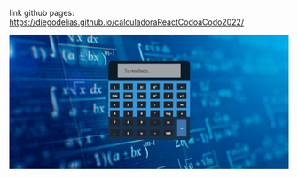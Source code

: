 link github pages: https://diegodelias.github.io/calculadoraReactCodoaCodo2022/



![](src/assets/fotosRepo/uno.jpg)
